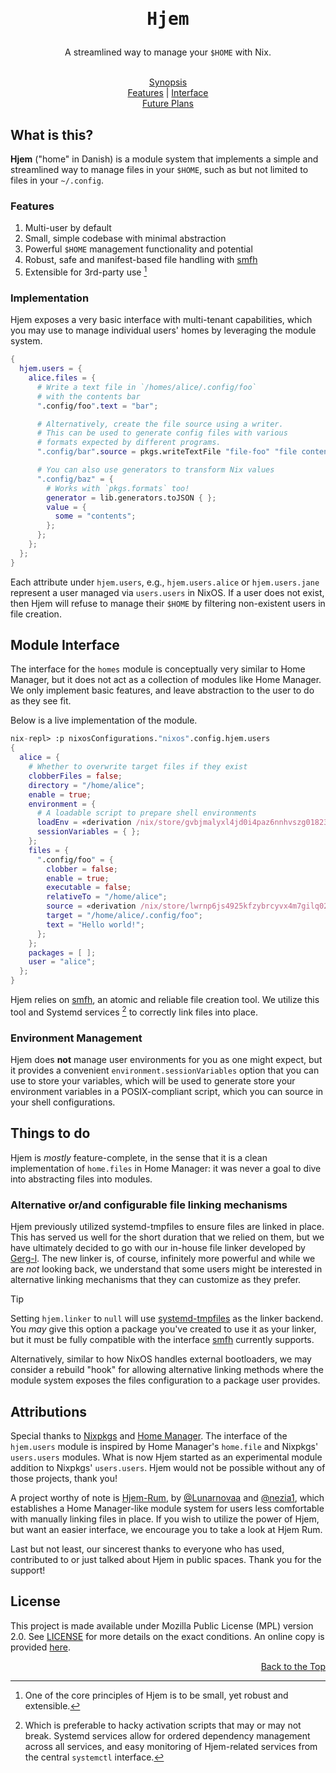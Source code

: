 <!-- markdownlint-disable MD033 MD041 -->

<div id="doc-begin" align="center">
  <h1 id="header">
    <pre>Hjem</pre>
  </h1>
  <p>
    A streamlined way to manage your <code>$HOME</code> with Nix.
  </p>
  <br/>
  <a href="#what-is-this">Synopsis</a><br/>
  <a href="#features">Features</a> | <a href="#module-interface">Interface</a><br/>
  <a href="#things-to-do">Future Plans</a>
  <br/>
</div>

## What is this?

[systemd-tmpfiles]: https://www.freedesktop.org/software/systemd/man/latest/systemd-tmpfiles-setup.service.html
[smfh]: https://github.com/feel-co/smfh

**Hjem** ("home" in Danish) is a module system that implements a simple and
streamlined way to manage files in your `$HOME`, such as but not limited to
files in your `~/.config`.

### Features

1. Multi-user by default
2. Small, simple codebase with minimal abstraction
3. Powerful `$HOME` management functionality and potential
4. Robust, safe and manifest-based file handling with [smfh]
5. Extensible for 3rd-party use [^1]

[^1]: One of the core principles of Hjem is to be small, yet robust and
    extensible.

### Implementation

Hjem exposes a very basic interface with multi-tenant capabilities, which you
may use to manage individual users' homes by leveraging the module system.

```nix
{
  hjem.users = {
    alice.files = {
      # Write a text file in `/homes/alice/.config/foo`
      # with the contents bar
      ".config/foo".text = "bar";

      # Alternatively, create the file source using a writer.
      # This can be used to generate config files with various
      # formats expected by different programs.
      ".config/bar".source = pkgs.writeTextFile "file-foo" "file contents";

      # You can also use generators to transform Nix values
      ".config/baz" = {
        # Works with `pkgs.formats` too!
        generator = lib.generators.toJSON { };
        value = {
          some = "contents";
        };
      };
    };
  };
}
```

Each attribute under `hjem.users`, e.g., `hjem.users.alice` or `hjem.users.jane`
represent a user managed via `users.users` in NixOS. If a user does not exist,
then Hjem will refuse to manage their `$HOME` by filtering non-existent users in
file creation.

## Module Interface

The interface for the `homes` module is conceptually very similar to Home
Manager, but it does not act as a collection of modules like Home Manager. We
only implement basic features, and leave abstraction to the user to do as they
see fit.

Below is a live implementation of the module.

```nix
nix-repl> :p nixosConfigurations."nixos".config.hjem.users
{
  alice = {
    # Whether to overwrite target files if they exist
    clobberFiles = false;
    directory = "/home/alice";
    enable = true;
    environment = {
      # A loadable script to prepare shell environments
      loadEnv = «derivation /nix/store/gvbjmalyxl4jd0i4paz6nnhvszg01823-load-env.drv»;
      sessionVariables = { };
    };
    files = {
      ".config/foo" = {
        clobber = false;
        enable = true;
        executable = false;
        relativeTo = "/home/alice";
        source = «derivation /nix/store/lwrnp6js4925kfzybrcyvx4m7gilq02w-config-foo.drv»;
        target = "/home/alice/.config/foo";
        text = "Hello world!";
      };
    };
    packages = [ ];
    user = "alice";
  };
}
```

Hjem relies on [smfh], an atomic and reliable file creation tool. We utilize
this tool and Systemd services [^2] to correctly link files into place.

[^2]: Which is preferable to hacky activation scripts that may or may not break.
    Systemd services allow for ordered dependency management across all
    services, and easy monitoring of Hjem-related services from the central
    `systemctl` interface.

### Environment Management

Hjem does **not** manage user environments for you as one might expect, but it
provides a convenient `environment.sessionVariables` option that you can use to
store your variables, which will be used to generate store your environment
variables in a POSIX-compliant script, which you can source in your shell
configurations.

## Things to do

Hjem is _mostly_ feature-complete, in the sense that it is a clean
implementation of `home.files` in Home Manager: it was never a goal to dive into
abstracting files into modules.

### Alternative or/and configurable file linking mechanisms

[Gerg-l]: https://github.com/gerg-l

Hjem previously utilized systemd-tmpfiles to ensure files are linked in place.
This has served us well for the short duration that we relied on them, but we
have ultimately decided to go with our in-house file linker developed by
[Gerg-l]. The new linker is, of course, infinitely more powerful and while we
are _not_ looking back, we understand that some users might be interested in
alternative linking mechanisms that they can customize as they prefer.

> [!TIP]
> Setting `hjem.linker` to `null` will use [systemd-tmpfiles] as the linker
> backend. You _may_ give this option a package you've created to use it as your
> linker, but it must be fully compatible with the interface [smfh] currently
> supports.

Alternatively, similar to how NixOS handles external bootloaders, we may
consider a rebuild "hook" for allowing alternative linking methods where the
module system exposes the files configuration to a package user provides.

## Attributions

[Nixpkgs]: https://github.com/nixOS/nixpkgs
[Home Manager]: https://github.com/nix-community/home-manager
[Hjem-Rum]: https://github.com/snugnug/hjem-rum
[@Lunarnovaa]: https://github.com/lunarnovaa
[@nezia1]: https://github.com/nezia1

Special thanks to [Nixpkgs] and [Home Manager]. The interface of the
`hjem.users` module is inspired by Home Manager's `home.file` and Nixpkgs'
`users.users` modules. What is now Hjem started as an experimental module
addition to Nixpkgs' `users.users`. Hjem would not be possible without any of
those projects, thank you!

A project worthy of note is [Hjem-Rum], by [@Lunarnovaa] and [@nezia1], which
establishes a Home Manager-like module system for users less comfortable with
manually linking files in place. If you wish to utilize the power of Hjem, but
want an easier interface, we encourage you to take a look at Hjem Rum.

Last but not least, our sincerest thanks to everyone who has used, contributed
to or just talked about Hjem in public spaces. Thank you for the support!

## License

This project is made available under Mozilla Public License (MPL) version 2.0.
See [LICENSE](LICENSE) for more details on the exact conditions. An online copy
is provided [here](https://www.mozilla.org/en-US/MPL/2.0/).

<div align="right">
  <a href="#doc-begin">Back to the Top</a>
  <br/>
</div>
